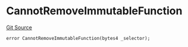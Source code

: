 # CannotRemoveImmutableFunction
[Git Source](https://github.com/thrackle-io/rules-protocol/blob/2738cf9716e0fddfad4df13fdb6486b5987af931/src/economic/ruleProcessor/application/ApplicationRuleProcessorDiamondLib.sol)


```solidity
error CannotRemoveImmutableFunction(bytes4 _selector);
```

